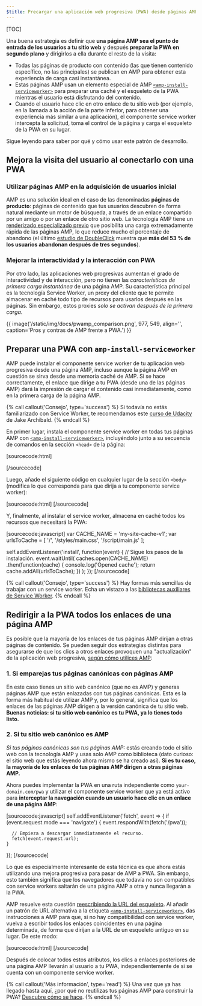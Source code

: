 ```yaml
---
$title: Precargar una aplicación web progresiva (PWA) desde páginas AMP
---
```

[TOC]

Una buena estrategia es definir que **una página AMP sea el punto de entrada de los usuarios a tu sitio web** y después **preparar la PWA en segundo plano** y dirigirlos a ella durante el resto de la visita:

* Todas las páginas de producto con contenido (las que tienen contenido específico, no las principales) se publican en AMP para obtener esta experiencia de carga casi instantánea.
* Estas páginas AMP usan un elemento especial de AMP [`<amp-install-serviceworker>`](/es/docs/reference/components/amp-install-serviceworker) para preparar una caché y el esqueleto de la PWA mientras el usuario está disfrutando del contenido.
* Cuando el usuario hace clic en otro enlace de tu sitio web (por ejemplo, en la llamada a la acción de la parte inferior, para obtener una experiencia más similar a una aplicación), el componente service worker intercepta la solicitud, toma el control de la página y carga el esqueleto de la PWA en su lugar.

Sigue leyendo para saber por qué y cómo usar este patrón de desarrollo.


## Mejora la visita del usuario al conectarlo con una PWA

### Utilizar páginas AMP en la adquisición de usuarios inicial

AMP es una solución ideal en el caso de las denominadas **páginas de producto**: páginas de contenido que tus usuarios descubren de forma natural mediante un motor de búsqueda, a través de un enlace compartido por un amigo o por un enlace de otro sitio web. La tecnología AMP tiene un [renderizado especializado previo](/es/learn/about-how/) que posibilita una carga extremadamente rápida de las páginas AMP, lo que reduce mucho el porcentaje de abandono (el último [estudio de DoubleClick](https://www.doubleclickbygoogle.com/articles/mobile-speed-matters/) muestra que **más del 53 % de los usuarios abandonan después de tres segundos**).

### Mejorar la interactividad y la interacción con PWA

Por otro lado, las aplicaciones web progresivas aumentan el grado de interactividad y de interacción, pero no tienen las *características de primera carga instantánea* de una página AMP. Su característica principal es la tecnología Service Worker, un proxy del cliente que te permite almacenar en caché todo tipo de recursos para usarlos después en las páginas. Sin embargo, estos proxies *solo se activan después de la primera carga*.

{{ image('/static/img/docs/pwamp_comparison.png', 977, 549, align='', caption='Pros y contras de AMP frente a PWA.') }}

## Preparar una PWA con `amp-install-serviceworker`

AMP puede instalar el componente service worker de tu aplicación web progresiva desde una página AMP, incluso aunque la página AMP en cuestión se sirva desde una memoria caché de AMP. Si se hace correctamente, el enlace que dirige a tu PWA (desde una de las páginas AMP) dará la impresión de cargar el contenido casi inmediatamente, como en la primera carga de la página AMP.

{% call callout('Consejo', type='success') %}
Si todavía no estás familiarizado con Service Worker, te recomendamos este [curso de Udacity](https://www.udacity.com/course/offline-web-applications--ud899) de Jake Archibald.
{% endcall %}

En primer lugar, instala el componente service worker en todas tus páginas AMP con [`<amp-install-serviceworker>`](/es/docs/reference/components/amp-install-serviceworker), incluyéndolo junto a su secuencia de comandos en la sección `<head>` de la página:

[sourcecode:html]
<script async custom-element="amp-install-serviceworker"
  src="https://cdn.ampproject.org/v0/amp-install-serviceworker-0.1.js"></script>
[/sourcecode]

Luego, añade el siguiente código en cualquier lugar de la sección `<body>` (modifica lo que corresponda para que dirija a tu componente service worker):

[sourcecode:html]
<amp-install-serviceworker
      src="https://www.your-domain.com/serviceworker.js"
      layout="nodisplay">
</amp-install-serviceworker>
[/sourcecode]

Y, finalmente, al instalar el service worker, almacena en caché todos los recursos que necesitará la PWA:

[sourcecode:javascript]
var CACHE_NAME = 'my-site-cache-v1';
var urlsToCache = [
  '/',
  '/styles/main.css',
  '/script/main.js'
];

self.addEventListener('install', function(event) {
  // Sigue los pasos de la instalación.
  event.waitUntil(
    caches.open(CACHE_NAME)
      .then(function(cache) {
        console.log('Opened cache');
        return cache.addAll(urlsToCache);
      })
  );
});
[/sourcecode]

{% call callout('Consejo', type='success') %}
Hay formas más sencillas de trabajar con un service worker. Echa un vistazo a las [bibliotecas auxiliares de Service Worker](https://github.com/GoogleChrome/sw-helpers).
{% endcall %}

## Redirigir a la PWA todos los enlaces de una página AMP

Es posible que la mayoría de los enlaces de tus páginas AMP dirijan a otras páginas de contenido. Se pueden seguir dos estrategias distintas para asegurarse de que los clics a otros enlaces provoquen una "actualización" de la aplicación web progresiva, [según cómo utilices AMP](/es/docs/guides/deploy/discovery):

### 1. Si emparejas tus páginas canónicas con páginas AMP

En este caso tienes un sitio web canónico (que no es AMP) y generas páginas AMP que están enlazadas con tus páginas canónicas. Esta es la forma más habitual de utilizar AMP y, por lo general, significa que los enlaces de las páginas AMP dirigen a la versión canónica de tu sitio web. **Buenas noticias: si tu sitio web canónico es tu PWA, ya lo tienes todo listo.**

### 2. Si tu sitio web canónico es AMP

*Si tus páginas canónicas son tus páginas AMP:* estás creando todo el sitio web con la tecnología AMP y usas solo AMP como biblioteca (dato curioso: el sitio web que estás leyendo ahora mismo se ha creado así). **Si es tu caso, la mayoría de los enlaces de tus páginas AMP dirigen a otras páginas AMP.**

Ahora puedes implementar la PWA en una ruta independiente como `your-domain.com/pwa` y utilizar el componente service worker que ya está activo para **interceptar la navegación cuando un usuario hace clic en un enlace de una página AMP**:

[sourcecode:javascript]
self.addEventListener('fetch', event => {
    if (event.request.mode === 'navigate') {
      event.respondWith(fetch('/pwa'));

      // Empieza a descargar inmediatamente el recurso.
      fetch(event.request.url);
    }

});
[/sourcecode]

Lo que es especialmente interesante de esta técnica es que ahora estás utilizando una mejora progresiva para pasar de AMP a PWA. Sin embargo, esto también significa que los navegadores que todavía no son compatibles con service workers saltarán de una página AMP a otra y nunca llegarán a la PWA.

AMP resuelve esta cuestión [reescribiendo la URL del esqueleto](/es/docs/reference/components/amp-install-serviceworker#shell-url-rewrite). Al añadir un patrón de URL alternativa a la etiqueta [`<amp-install-serviceworker>`](/es/docs/reference/components/amp-install-serviceworker), das instrucciones a AMP para que, si no hay compatibilidad con service worker, vuelva a escribir todos los enlaces coincidentes en una página determinada, de forma que dirijan a la URL de un esqueleto antiguo en su lugar. De este modo:

[sourcecode:html]
<amp-install-serviceworker
      src="https://www.your-domain.com/serviceworker.js"
      layout="nodisplay"
      data-no-service-worker-fallback-url-match=".*"
      data-no-service-worker-fallback-shell-url="https://www.your-domain.com/pwa">
</amp-install-serviceworker>
[/sourcecode]

Después de colocar todos estos atributos, los clics a enlaces posteriores de una página AMP llevarán al usuario a tu PWA, independientemente de si se cuenta con un componente service worker.

{% call callout('Más información', type='read') %}
Una vez que ya has llegado hasta aquí, ¿por qué no reutilizas tus páginas AMP para construir la PWA? [Descubre cómo se hace](/es/docs/guides/pwa-amp/amp-in-pwa).
{% endcall %}
 
 
